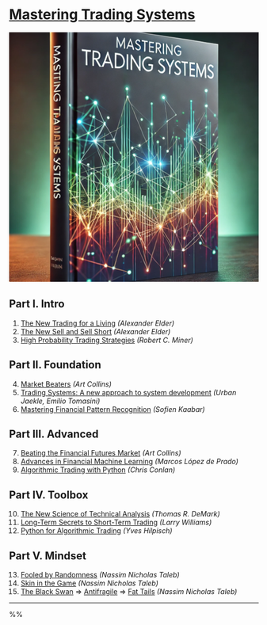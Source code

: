 # [Mastering Trading Systems](https://mikelaud.github.io)

![cover](mastering_ts.png)

## Part I. Intro

1. [The New Trading for a Living](https://www.amazon.com/New-Trading-Living-Psychology-Discipline-ebook/dp/B00MFPZAWG) _(Alexander Elder)_
2. [The New Sell and Sell Short](https://www.amazon.com/New-Sell-Short-Profits-Declines-ebook/dp/B004PGMI14) _(Alexander Elder)_
3. [High Probability Trading Strategies](https://www.amazon.com/High-Probability-Trading-Strategies-Tactics-ebook/dp/B001KAM6U6) _(Robert C. Miner)_

## Part II. Foundation

4. [Market Beaters](https://www.amazon.com/Market-Beaters-Art-Collins-ebook/dp/B07NBX7T45) _(Art Collins)_
5. [Trading Systems: A new approach to system development](https://www.amazon.com/gp/product/B081Z8YLKT) _(Urban Jaekle, Emilio Tomasini)_
6. [Mastering Financial Pattern Recognition](https://www.amazon.com/Mastering-Financial-Pattern-Recognition-Sofien-ebook/dp/B0BJNQ13QN) _(Sofien Kaabar)_

## Part III. Advanced

7. [Beating the Financial Futures Market](https://www.amazon.com/Beating-FINANCIAL-FUTURES-MARKET-Strategies-ebook/dp/B01N3SG6TI) _(Art Collins)_
8. [Advances in Financial Machine Learning](https://www.amazon.com/Advances-Financial-Machine-Learning-Marcos-ebook/dp/B079KLDW21) _(Marcos López de Prado)_
9. [Algorithmic Trading with Python](https://www.amazon.com/Algorithmic-Trading-Python-Quantitative-Development/dp/B086Y6H6YG) _(Chris Conlan)_

## Part IV. Toolbox

10. [The New Science of Technical Analysis](https://www.amazon.com/Science-Technical-Analysis-Wiley-Finance-ebook/dp/B000WLLWMC) _(Thomas R. DeMark)_
11. [Long-Term Secrets to Short-Term Trading](https://www.amazon.com/Long-Term-Secrets-Short-Term-Trading-Wiley-ebook/dp/B0062ZNIHO) _(Larry Williams)_
12. [Python for Algorithmic Trading](https://www.amazon.com/Python-Algorithmic-Trading-Cloud-Deployment-ebook/dp/B08NC8F1WV) _(Yves Hilpisch)_

## Part V. Mindset

13. [Fooled by Randomness](https://www.amazon.com/Fooled-Randomness-Hidden-Markets-Incerto-ebook/dp/B001FA0W5W) _(Nassim Nicholas Taleb)_
14. [Skin in the Game](https://www.amazon.com/Skin-Game-Hidden-Asymmetries-Daily-ebook/dp/B075HYVP7C) _(Nassim Nicholas Taleb)_
15. [The Black Swan](https://www.amazon.com/Black-Swan-Second-Improbable-Incerto-ebook/dp/B00139XTG4) => [Antifragile](https://www.amazon.com/Antifragile-Things-That-Disorder-Incerto-ebook/dp/B0083DJWGO) => [Fat Tails](https://www.amazon.com/Statistical-Consequences-Fat-Tails-Preasymptotics/dp/1544508050) _(Nassim Nicholas Taleb)_

---
%%
